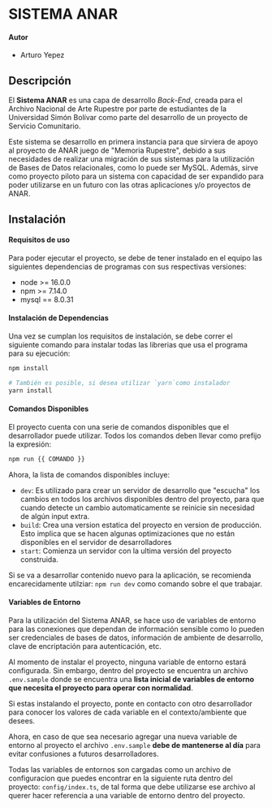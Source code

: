 # SISTEMA ANAR
#### Autor
- Arturo Yepez

## Descripción
El **Sistema ANAR** es una capa de desarrollo *Back-End*, creada para el Archivo Nacional de Arte Rupestre por parte de estudiantes de la Universidad Simón Bolívar como parte del desarrollo de un proyecto de Servicio Comunitario.

Este sistema se desarrollo en primera instancia para que sirviera de apoyo al proyecto de ANAR juego de "Memoria Rupestre", debido a sus necesidades de realizar una migración de sus sistemas para la utilización de Bases de Datos relacionales, como lo puede ser MySQL. Además, sirve como proyecto piloto para un sistema con capacidad de ser expandido para poder utilizarse en un futuro con las otras aplicaciones y/o proyectos de ANAR.

## Instalación

#### Requisitos de uso
Para poder ejecutar el proyecto, se debe de tener instalado en el equipo las siguientes dependencias de programas con sus respectivas versiones:
* node >= 16.0.0
* npm >= 7.14.0
* mysql == 8.0.31

#### Instalación de Dependencias
Una vez se cumplan los requisitos de instalación, se debe correr el siguiente comando para instalar todas las librerias que usa el programa para su ejecución:
```bash
npm install

# También es posible, si desea utilizar `yarn`como instalador
yarn install
```

#### Comandos Disponibles
El proyecto cuenta con una serie de comandos disponibles que el desarrollador puede utilizar. Todos los comandos deben llevar como prefijo la expresión:
```bash
npm run {{ COMANDO }}
```

Ahora, la lista de comandos disponibles incluye:

* `dev`: Es utilizado para crear un servidor de desarrollo que "escucha" los cambios en todos los archivos disponibles dentro del proyecto, para que cuando detecte un cambio automaticamente se reinicie sin necesidad de algún input extra.
* `build`: Crea una version estatica del proyecto en version de producción. Esto implica que se hacen algunas optimizaciones que no están disponibles en el servidor de desarrolladores
* `start`: Comienza un servidor con la ultima versión del proyecto construida.

Si se va a desarrollar contenido nuevo para la aplicación, se recomienda encarecidamente utilziar: `npm run dev` como comando sobre el que trabajar.

#### Variables de Entorno
Para la utilización del Sistema ANAR, se hace uso de variables de entorno para las conexiones que dependan de información sensible como lo pueden ser credenciales de bases de datos, información de ambiente de desarrollo, clave de encriptación para autenticación, etc.

Al momento de instalar el proyecto, ninguna variable de entorno estará configurada. Sin embargo, dentro del proyecto se encuentra un archivo `.env.sample` donde se encuentra una **lista inicial de variables de entorno que necesita el proyecto para operar con normalidad**.

Si estas instalando el proyecto, ponte en contacto con otro desarrollador para conocer los valores de cada variable en el contexto/ambiente que desees.

Ahora, en caso de que sea necesario agregar una nueva variable de entorno al proyecto el archivo `.env.sample` **debe de mantenerse al día** para evitar confusiones a futuros desarrolladores.

Todas las variables de entornos son cargadas como un archivo de configuracion que puedes encontrar en la siguiente ruta dentro del proyecto: `config/index.ts`, de tal forma que debe utilizarse ese archivo al querer hacer referencia a una variable de entorno dentro del proyecto.